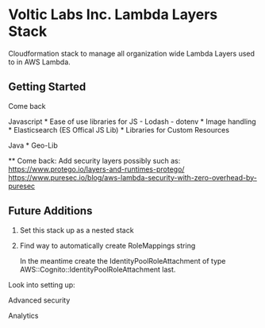 # Voltic Labs Inc. Lambda Layers Stack

Cloudformation stack to manage all organization wide Lambda Layers used to in AWS Lambda.

## Getting Started
Come back


Javascript
    * Ease of use libraries for JS
        - Lodash
        - dotenv
    * Image handling
    * Elasticsearch (ES Offical JS Lib)
    * Libraries for Custom Resources

Java
    * Geo-Lib

** Come back:
Add security layers possibly such as:
https://www.protego.io/layers-and-runtimes-protego/
https://www.puresec.io/blog/aws-lambda-security-with-zero-overhead-by-puresec
## Future Additions
1. Set this stack up as a nested stack

2. Find way to automatically create RoleMappings string
    
    In the meantime create the IdentityPoolRoleAttachment of type AWS::Cognito::IdentityPoolRoleAttachment last.

Look into setting up:

Advanced security

Analytics
